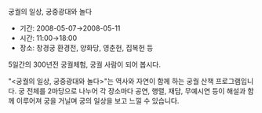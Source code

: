 궁궐의 일상, 궁중광대와 놀다
- 기간: 2008-05-07→2008-05-11
- 시간: 11:00→18:00
- 장소: 창경궁 환경전, 양화당, 영춘헌, 집복헌 등

5일간의 300년전 궁궐체험, 궁궐 사람이 되어 봅시다.

"<궁궐의 일상, 궁중광대와 놀다>"는 역사와 자연이 함께 하는 궁궐 산책 프로그램입니다. 궁 전체를 2마당으로 나누어 각 장소마다 공연, 행렬, 재담, 무예시연 등이 해설과 함께 이루어져 궁을 거닐며 궁의 일상을 보고 느낄 수 있습니다.